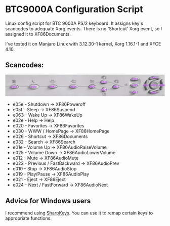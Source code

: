 BTC9000A Configuration Script
=============================

Linux config script for BTC 9000A PS/2 keyboard. It assigns key's scancodes to adequate Xorg events.
There is no 'Shortcut' Xorg event, so I assigned it to XF86Documents.

I've tested it on Manjaro Linux with 3.12.30-1 kernel, Xorg 1.16.1-1 and XFCE 4.10.

Scancodes:
----------

![Keys layout](keys.jpg)

* e05e - Shutdown -> XF86Poweroff
* e05f - Sleep -> XF86Suspend
* e063 - Wake Up -> XF86WakeUp
* e02e - Help -> Help
* e020 - Favorites -> XF86Favorites
* e030 - WWW / HomePage -> XF86HomePage
* e026 - Shortcut -> XF86Documents
* e032 - Search -> XF86Search
* e01e - Volume Up -> XF86AudioRaiseVolume
* e025 - Volume Down -> XF86AudioLowerVolume
* e012 - Mute -> XF86AudioMute
* e022 - Previous / FastBackward -> XF86AudioPrev
* e010 - Stop -> XF86AudioStop
* e019 - Play/Pause -> XF86AudioPlay
* e021 - Eject -> XF86Eject
* e024 - Next / FastForward -> XF86AudioNext

Advice for Windows users
------------------------

I recommend using [SharpKeys](http://sharpkeys.codeplex.com/). You can use it to remap certain keys to appropriate functions.
